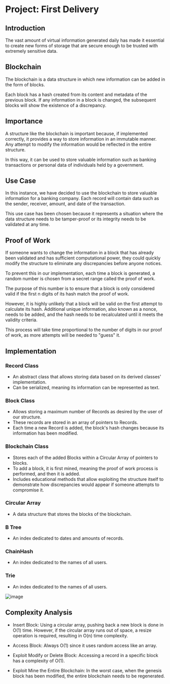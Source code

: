 # Project: First Delivery

## Introduction

The vast amount of virtual information generated daily has made it essential to create new forms of storage that are secure enough to be trusted with extremely sensitive data.

## Blockchain

The blockchain is a data structure in which new information can be added in the form of blocks.

Each block has a hash created from its content and metadata of the previous block. If any information in a block is changed, the subsequent blocks will show the existence of a discrepancy.

## Importance

A structure like the blockchain is important because, if implemented correctly, it provides a way to store information in an immutable manner. Any attempt to modify the information would be reflected in the entire structure.

In this way, it can be used to store valuable information such as banking transactions or personal data of individuals held by a government.

## Use Case

In this instance, we have decided to use the blockchain to store valuable information for a banking company. Each record will contain data such as the sender, receiver, amount, and date of the transaction.

This use case has been chosen because it represents a situation where the data structure needs to be tamper-proof or its integrity needs to be validated at any time.

## Proof of Work

If someone wants to change the information in a block that has already been validated and has sufficient computational power, they could quickly modify the structure to eliminate any discrepancies before anyone notices.

To prevent this in our implementation, each time a block is generated, a random number is chosen from a secret range called the proof of work.

The purpose of this number is to ensure that a block is only considered valid if the first n digits of its hash match the proof of work.

However, it is highly unlikely that a block will be valid on the first attempt to calculate its hash. Additional unique information, also known as a nonce, needs to be added, and the hash needs to be recalculated until it meets the validity criteria.

This process will take time proportional to the number of digits in our proof of work, as more attempts will be needed to "guess" it.

## Implementation

### Record Class

- An abstract class that allows storing data based on its derived classes' implementation.
- Can be serialized, meaning its information can be represented as text.

### Block Class

- Allows storing a maximum number of Records as desired by the user of our structure.
- These records are stored in an array of pointers to Records.
- Each time a new Record is added, the block's hash changes because its information has been modified.

### Blockchain Class

- Stores each of the added Blocks within a Circular Array of pointers to blocks.
- To add a block, it is first mined, meaning the proof of work process is performed, and then it is added.
- Includes educational methods that allow exploiting the structure itself to demonstrate how discrepancies would appear if someone attempts to compromise it.

### Circular Array

- A data structure that stores the blocks of the blockchain.

### B Tree

- An index dedicated to dates and amounts of records.

### ChainHash

- An index dedicated to the names of all users.

### Trie

- An index dedicated to the names of all users.

![image](diagram.png)

## Complexity Analysis

- Insert Block: Using a circular array, pushing back a new block is done in O(1) time. However, if the circular array runs out of space, a resize operation is required, resulting in O(n) time complexity.

- Access Block: Always O(1) since it uses random access like an array.

- Exploit Modify or Delete Block: Accessing a record in a specific block has a complexity of O(1).

- Exploit Mine the Entire Blockchain: In the worst case, when the genesis block has been modified, the entire blockchain needs to be regenerated.

